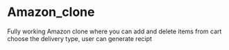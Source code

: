 # Amazon_clone
Fully working Amazon clone where you can add and delete items from cart choose the delivery type, user can generate recipt

